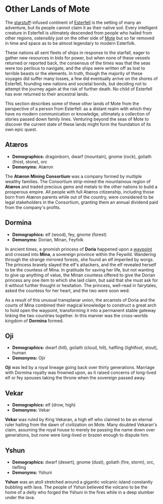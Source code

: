 # Other Lands of Mote

The [starstuff](../ch-6-mote-treasures/starstuff.md)-infused continent of [Esterfell](index.md) is the setting of many an adventure, but its people cannot claim it as their native soil. Every intelligent creature in Esterfell is ultimately descended from people who hailed from other regions, ostensibly just on the other side of [Mote](../ch-1-welcome-to-mote/cosmology/mote.md) but so far removed in time and space as to be almost legendary to modern Esterfolk.

These nations all sent fleets of ships in response to the starfall, eager to gather new resources in bids for power, but when none of these vessels returned or reported back, the consensus of the times was that the seas were too perilous to navigate, and the ships were written off as lost to terrible beasts or the elements. In truth, though the majority of these voyages did suffer many losses, a few did eventually arrive on the shores of Esterfell, founding new nations and societal bonds, but deciding not to attempt the journey again at the risk of further death. No child of Esterfell has ever returned to their ancestral lands.

This section describes some of these other lands of Mote from the perspective of a person from Esterfell: as a distant realm with which they have no modern communication or knowledge, ultimately a collection of stories passed down family lines. Venturing beyond the seas of Mote to discover the current state of these lands might form the foundation of its own epic quest.

## Atæros

- **Demographics:** dragonborn, dwarf (mountain), gnome (rock), goliath (frost, stone), orc
- **Demonyms:** Atæron

The **Atæron Mining Consortium** was a company formed by multiple wealthy families. The Consortium strip-mined the mountainous region of **Atæros** and traded precious gems and metals to the other nations to build a prosperous empire. All people with full Atæros citizenship, including those born from Atæron parents while out of the country, were considered to be legal stakeholders in the Consortium, granting them an annual dividend paid from the company's profits.

## Dormina

- **Demographics:** elf (wood), fey, gnome (forest)
- **Demonyms:** Dorian, Minan, Feyfolk

In ancient times, a gnomish princess of **Doria** happened upon a [waypoint](../ch-3-stories-of-mote/waypoints.md) and crossed into **Mina**, a sovereign province within the Feywild. Wandering through the strange mirrored forests, she found an elf imperiled by worgs. The princess bravely slayed the elf's attackers, and the elf revealed herself to be the countess of Mina. In gratitude for saving her life, but not wanting to give up anything of value, the Minan countess offered to give the Dorian princess any one item to which she laid claim, but said that she must ask for it without further thought or hesitation. The princess, well-read in fairytales, asked the countess for her heart, and the two were soon wed.

As a result of this unusual transplanar union, the arcanists of Doria and the courts of Mina combined their magical knowledge to construct a great arch to hold open the waypoint, transforming it into a permanent stable gateway linking the two countries together. In this manner was the cross-worlds kingdom of **Dormina** formed.

## Oji

- **Demographics:** dwarf (hill), goliath (cloud, hill), halfling (lightfoot, stout), human
- **Demonyms:** Ojir

**Oji** was led by a royal lineage going back over thirty generations. Marriage with Dormina royalty was frowned upon, as it raised concerns of long-lived elf or fey spouses taking the throne when the sovereign passed away.

## Vekar

- **Demographics:** elf (drow, high)
- **Demonyms:** Vekar

**Vekar** was ruled by King Vekaran, a high elf who claimed to be an eternal ruler hailing from the dawn of civilization on Mote. Many doubted Vekaran's claim, assuming the royal house to merely be passing the name down over generations, but none were long-lived or brazen enough to dispute him.

## Yshun

- **Demographics:** dwarf (desert), gnome (dust), goliath (fire, storm), orc, tiefling
- **Demonyms:** Yshuni

**Yshun** was an atoll stretched around a gigantic volcanic island constantly bubbling with lava. The people of Yshun believed the volcano to be the home of a deity who forged the Yshuni in the fires while in a deep slumber under the lava.
